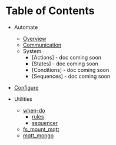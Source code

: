 # Table of Contents

* Automate
  * [Overview](automate/README.md)
  * [Communication](automate/communication.md)
  * System
    * [Actions] - doc coming soon
    * [States]  - doc coming soon
    * [Conditions] - doc coming soon
    * [Sequences] - doc coming soon
    
* [Configure](/configure.md)
* Utilities
  * [when-do](utilities/when-do/README.md)
    * [rules](utilities/when-do/rules.md)
    * [sequencer](utilities/when-do/sequencer.md)
  * [fs_mount_mqtt](utilities/fs_mount_mqtt/README.md)
  * [mqtt_mongo](utilities/mqtt_mongo/README.md)


